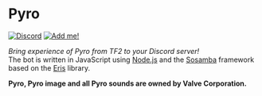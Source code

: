 # Pyro
[![Discord][discord shield]][discord invite] [![Add me!][pyro add shield]][pyro invite]

*Bring experience of Pyro from TF2 to your Discord server!*  
The bot is written in JavaScript using [Node.js] and the [Sosamba] framework based on the [Eris] library.

**Pyro, Pyro image and all Pyro sounds are owned by Valve Corporation.**


[discord shield]: https://discord.com/api/guilds/195865382039453697/widget.png?style=shield
[discord invite]: https://discord.gg/pGN5dMq
[pyro add shield]: https://img.shields.io/badge/Pyro-add%20to%20your%20server-FB524F.svg
[pyro invite]: https://discord.com/oauth2/authorize?scope=bot+applications.commands&client_id=242249568794836993
[Node.js]: https://nodejs.org
[Eris]: https://github.com/abalabahaha/eris
[Sosamba]: https://github.com/tt-bot-dev/sosamba